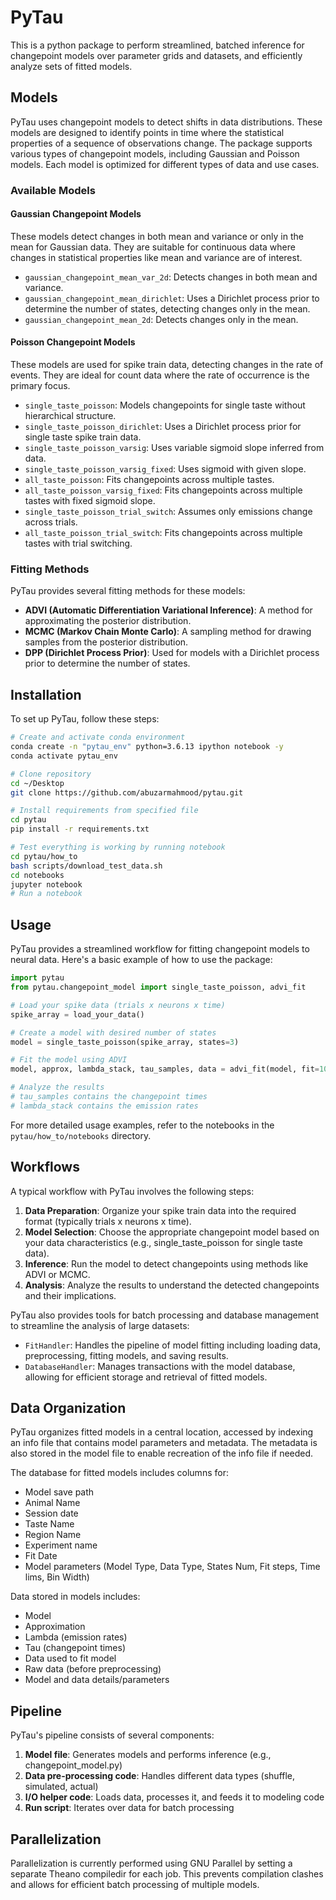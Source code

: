 # PyTau

This is a python package to perform streamlined, batched inference for changepoint models over parameter grids and datasets, and efficiently analyze sets of fitted models.

## Models

PyTau uses changepoint models to detect shifts in data distributions. These models are designed to identify points in time where the statistical properties of a sequence of observations change. The package supports various types of changepoint models, including Gaussian and Poisson models. Each model is optimized for different types of data and use cases.

### Available Models

#### Gaussian Changepoint Models
These models detect changes in both mean and variance or only in the mean for Gaussian data. They are suitable for continuous data where changes in statistical properties like mean and variance are of interest.

- `gaussian_changepoint_mean_var_2d`: Detects changes in both mean and variance.
- `gaussian_changepoint_mean_dirichlet`: Uses a Dirichlet process prior to determine the number of states, detecting changes only in the mean.
- `gaussian_changepoint_mean_2d`: Detects changes only in the mean.

#### Poisson Changepoint Models
These models are used for spike train data, detecting changes in the rate of events. They are ideal for count data where the rate of occurrence is the primary focus.

- `single_taste_poisson`: Models changepoints for single taste without hierarchical structure.
- `single_taste_poisson_dirichlet`: Uses a Dirichlet process prior for single taste spike train data.
- `single_taste_poisson_varsig`: Uses variable sigmoid slope inferred from data.
- `single_taste_poisson_varsig_fixed`: Uses sigmoid with given slope.
- `all_taste_poisson`: Fits changepoints across multiple tastes.
- `all_taste_poisson_varsig_fixed`: Fits changepoints across multiple tastes with fixed sigmoid slope.
- `single_taste_poisson_trial_switch`: Assumes only emissions change across trials.
- `all_taste_poisson_trial_switch`: Fits changepoints across multiple tastes with trial switching.

### Fitting Methods
PyTau provides several fitting methods for these models:

- **ADVI (Automatic Differentiation Variational Inference)**: A method for approximating the posterior distribution.
- **MCMC (Markov Chain Monte Carlo)**: A sampling method for drawing samples from the posterior distribution.
- **DPP (Dirichlet Process Prior)**: Used for models with a Dirichlet process prior to determine the number of states.

## Installation

To set up PyTau, follow these steps:

```bash
# Create and activate conda environment
conda create -n "pytau_env" python=3.6.13 ipython notebook -y
conda activate pytau_env

# Clone repository
cd ~/Desktop
git clone https://github.com/abuzarmahmood/pytau.git

# Install requirements from specified file
cd pytau
pip install -r requirements.txt

# Test everything is working by running notebook
cd pytau/how_to
bash scripts/download_test_data.sh
cd notebooks
jupyter notebook
# Run a notebook
```

## Usage

PyTau provides a streamlined workflow for fitting changepoint models to neural data. Here's a basic example of how to use the package:

```python
import pytau
from pytau.changepoint_model import single_taste_poisson, advi_fit

# Load your spike data (trials x neurons x time)
spike_array = load_your_data()

# Create a model with desired number of states
model = single_taste_poisson(spike_array, states=3)

# Fit the model using ADVI
model, approx, lambda_stack, tau_samples, data = advi_fit(model, fit=10000, samples=1000)

# Analyze the results
# tau_samples contains the changepoint times
# lambda_stack contains the emission rates
```

For more detailed usage examples, refer to the notebooks in the `pytau/how_to/notebooks` directory.

## Workflows

A typical workflow with PyTau involves the following steps:

1. **Data Preparation**: Organize your spike train data into the required format (typically trials x neurons x time).
2. **Model Selection**: Choose the appropriate changepoint model based on your data characteristics (e.g., single_taste_poisson for single taste data).
3. **Inference**: Run the model to detect changepoints using methods like ADVI or MCMC.
4. **Analysis**: Analyze the results to understand the detected changepoints and their implications.

PyTau also provides tools for batch processing and database management to streamline the analysis of large datasets:

- `FitHandler`: Handles the pipeline of model fitting including loading data, preprocessing, fitting models, and saving results.
- `DatabaseHandler`: Manages transactions with the model database, allowing for efficient storage and retrieval of fitted models.

## Data Organization

PyTau organizes fitted models in a central location, accessed by indexing an info file that contains model parameters and metadata. The metadata is also stored in the model file to enable recreation of the info file if needed.

The database for fitted models includes columns for:
- Model save path
- Animal Name
- Session date
- Taste Name
- Region Name
- Experiment name
- Fit Date
- Model parameters (Model Type, Data Type, States Num, Fit steps, Time lims, Bin Width)

Data stored in models includes:
- Model
- Approximation
- Lambda (emission rates)
- Tau (changepoint times)
- Data used to fit model
- Raw data (before preprocessing)
- Model and data details/parameters

## Pipeline

PyTau's pipeline consists of several components:

1. **Model file**: Generates models and performs inference (e.g., changepoint_model.py)
2. **Data pre-processing code**: Handles different data types (shuffle, simulated, actual)
3. **I/O helper code**: Loads data, processes it, and feeds it to modeling code
4. **Run script**: Iterates over data for batch processing

## Parallelization

Parallelization is currently performed using GNU Parallel by setting a separate Theano compiledir for each job. This prevents compilation clashes and allows for efficient batch processing of multiple models.
